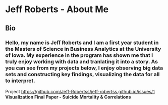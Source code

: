 # Jeff Roberts - About Me

## **Bio**
### Hello, my name is Jeff Roberts and I am a first year student in the Masters of Science in Business Analytics at the University of Iowa. My experience in the program has shown me that I truly enjoy working with data and tranlating it into a story. As you can see from my projects below, I enjoy observing big data sets and constructing key findings, visualizing the data for all to interpret. 



Project https://github.com/Jeff-Robertss/jeff-robertss.github.io/issues/1 
**Visualization Final Paper - Suicide Mortality & Correlations**

